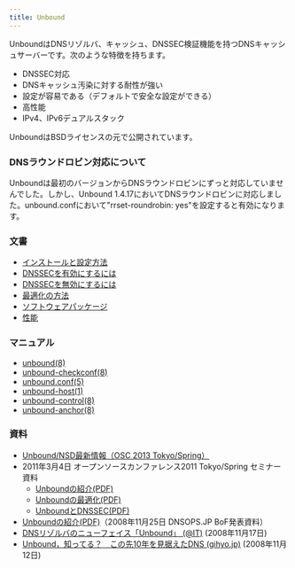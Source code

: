 ```yaml
---
title: Unbound
---
```


<p>UnboundはDNSリゾルバ、キャッシュ、DNSSEC検証機能を持つDNSキャッシュサーバーです。次のような特徴を持ちます。</p>
<ul>
<li>DNSSEC対応</li>
<li>DNSキャッシュ汚染に対する耐性が強い</li>
<li>設定が容易である（デフォルトで安全な設定ができる）</li>
<li>高性能</li>
<li>IPv4、IPv6デュアルスタック</li>
</ul>
<p>UnboundはBSDライセンスの元で公開されています。</p>

<h3>DNSラウンドロビン対応について</h3>
<p>Unboundは最初のバージョンからDNSラウンドロビンにずっと対応していませんでした。しかし、Unbound 1.4.17においてDNSラウンドロビンに対応しました。unbound.confにおいて"rrset-roundrobin: yes"を設定すると有効になります。</p>

<h3>文書</h3>
<ul>
<li><a href="howto_setup/">インストールと設定方法</a></li>
<li><a href="howto_anchor/">DNSSECを有効にするには</a></li>
<li><a href="howto_turnoff_dnssec/">DNSSECを無効にするには</a></li>
<li><a href="howto_optimise/">最適化の方法</a></li>
<li><a href="packages/">ソフトウェアパッケージ</a></li>
<li><a href="performance/">性能</a></li>
</ul>

<h3>マニュアル</h3>
<ul>
<li><a href="unbound/">unbound(8)</a></li>
<li><a href="unbound-checkconf/">unbound-checkconf(8)</a></li>
<li><a href="unbound.conf/">unbound.conf(5)</a></li>
<li><a href="unbound-host/">unbound-host(1)</a></li>
<li><a href="unbound-control/">unbound-control(8)</a></li>
<li><a href="unbound-anchor/">unbound-anchor(8)</a></li>
</ul>

<a name="reference"></a>
<h3>資料</h3>
<ul>
<li><a href="http://www.slideshare.net/ttkzw/unboundnsdosc-2013-tokyospring-16708977">Unbound/NSD最新情報（OSC 2013 Tokyo/Spring）</a></li>
<li>2011年3月4日 オープンソースカンファレンス2011 Tokyo/Spring セミナー資料<ul>
<li><a href="http://unbound.jp/wp/wp-content/uploads/2011/04/Unbound-osc2011tk-introduction.pdf">Unboundの紹介(PDF)</a></li>
<li><a href="http://unbound.jp/wp/wp-content/uploads/2011/04/Unbound-osc2011tk-optimize.pdf">Unboundの最適化(PDF)</a></li>
<li><a href="http://unbound.jp/wp/wp-content/uploads/2011/04/Unbound-osc2011tk-dnssec.pdf">UnboundとDNSSEC(PDF)</a></li></li></ul>
<li><a href="/wp/wp-content/uploads/2010/09/unbound-dnsops.jp-bof-20081125.pdf">Unboundの紹介(PDF)</a>（2008年11月25日 DNSOPS.JP BoF発表資料）</li>
<li><a href="http://www.atmarkit.co.jp/flinux/special/unbound/unbounda.html">DNSリゾルバのニューフェイス「Unbound」 (@IT)</a> (2008年11月17日)</li>
<li><a href="http://gihyo.jp/admin/feature/01/unbound">Unbound，知ってる？　この先10年を見据えたDNS (gihyo.jp)</a> (2008年11月12日)</li>
</ul>
